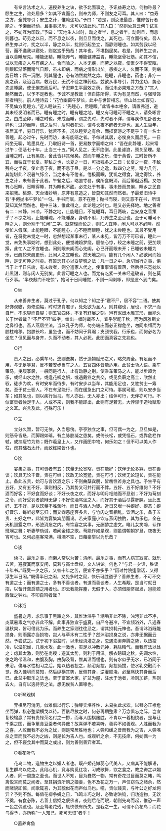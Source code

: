 <!-- { "loadSidebar": true } -->
　　有专言法术之人，遍授养生之诀，欲予北面事之。予讯益寿之功，何物称最？颐生之生，谁处居多？如其不谋而合，则奉为师，不则友之可耳。其人曰：“益寿之方，全凭导引；安生之计，惟赖坐功。”予曰：“若是，则汝法最苦，惟修苦行者能之。予懒而好动，且事事求乐，未可以语此也。”其人曰：“然则汝意云何？试言之，不妨互为印政。”予曰：“天地生人以时，动之者半，息之者半。动则旦，而息则暮也。苟劳之以日，而不息之以夜，则旦旦而伐之，其死也，可立而待矣。吾人养生亦以时，扰之以半，静之以半，扰则行起坐立，而静则睡也。如其劳我以经营，而不逸我以寝处，则岌岌乎殆哉！其年也，不堪指屈矣。若是，则养生之诀，当以善睡居先。睡能还精，睡能养气，睡能健脾益胃，睡能坚骨壮筋。如其不信，试以无疾之人与有疾之人，合而验之。人本无疾，而劳之以夜，使累夕不得安眠，则眼眶渐落而精气日颓，虽未即病，而病之情形出矣。患疾之人，久而不寐，则病势日增；偶一沉酣，则其醒也，必有油然勃然之势。是睡，非睡也，药也；非疗一疾之药，及治百病，救万民，无试不验之神药也。兹欲从事导引，并力坐功，势必先遣睡魔，使无倦态而后可。予忍弃生平最效之药，而试未必果难之方哉？”其人艴然而去，以予不足教也。予诚不足教哉！但自陈所得，实为有见而然，与强辩饰非者稍别。前人睡诗云：“花竹幽窗午梦长，此中与世暂相忘。华山处士如容见，不觅仙方觅睡方。”近人睡诀云：“先睡心，后睡眼。”此皆书本唾余，请置弗道，道其未经发明者而已。睡有睡之时，睡有睡之地，睡又有可睡可不睡之人，请条晰言之。由戌至卯，睡之时也。未戌而睡，谓之先时，先时者不详，谓与疾作思卧者无异也；过卯而睡，谓之后时，后时者犯忌，谓与长夜不醒者无异也。且人生百年，夜居其半，穷日行乐，犹苦不多，况以睡梦之有余，而损宴游之不足乎？有一名士善睡，起必过午，先时而访，未有能晤之者。予每过其居，必俟良久而后见。一日闷坐无聊，笔墨具在，乃取旧诗一首，更易数字而嘲之曰：“吾在此静睡，起来常过午；便活七十年，止当三十五。”同人见之，无不绝倒。此虽谑浪，颇关至理。是当睡之时，止有黑夜，舍此皆非其候矣。然而午睡之乐，倍于黄昏，三时皆所不宜，而独宜于长夏。非私之也，长夏之一日，可抵残冬之二日；长夏之一夜，不敌残冬之半夜，使止息于夜，而不息于昼，是以一分之逸，敌四分之劳，精力几何，其能堪此？况暑气铄金，当之未有不倦者。倦极而眠，犹饥之得食，渴之得饮，养生之计，未有善于此者。午餐之后，略逾寸晷，俟所食既消，而后徘徊近榻。又勿有心觅睡，觅睡得睡，其为睡也不甜。必先处于有事，事未皆而忽倦，睡乡之民自来招我。桃源、天台诸妙境，原非有意造之，皆莫知其然而然者。予最爱旧诗中有“手倦抛书午梦长”一句。手书而眠，意不在睡；抛书而寝，则又意不在书，所谓莫知其然而然也。睡中三昧，惟此得之。此论睡之时也。睡又必先择地。地之善者有二：曰静，曰凉。不静之地，止能睡目，不能睡耳，耳目两岐，岂安身之善策乎？不凉之地，止能睡魂，不能睡身，身魂不附，乃养生之至忌也。至于可睡可不睡之人，则分别于“忙闲”二字。就常理而论之，则忙人宜睡，闲人可以不必睡。然使忙人假寐，止能睡眼，不能睡心，心不睡而眼睡，犹之未尝睡也。其最不受用者，在将觉未觉之一时，忽然想起某事未行，某人未见，皆万万不可已者，睡此一觉，未免失事妨时，想到此处，便觉魂趋梦绕，胆怯心惊，较之未睡之前，更加烦躁，此忙人之不宜睡也。闲则眼未阖而心先阖，心已开而眼未开；已睡较未睡为乐，已醒较未醒更乐，此闲人之宜睡也。然天地之间，能有几个闲人？必欲闲而始睡，是无可睡之时矣。有暂逸其心以妥梦魂之法：凡一日之中，急切当行之事，俱当于上半日告竣，有未竣者，则分遣家人代之，使事事皆有着落，然后寻床觅枕以赴黑甜，则与闲人无别矣。此言可睡之人也。而尤有吃紧一关未经道破者，则在莫行歹事。“半夜敲门不吃惊”，始可于日间睡觉，不则一闻剥啄，即是逻ヘ到门矣。

　　○坐

　　从来善养生者，莫过于孔子。何以知之？知之于“寝不尸，居不容”二语。使其好饰观瞻，务修边幅，时时求肖君子，处处欲为圣人，则其寝也，居也，不求尸而自尸，不求容而自容；则五官四体，不复有舒展之刻。岂有泥塑木雕其形，而能久长于世者哉？“不尸不容”四字，绘出一幅时哉圣人，宜乎崇祀千秋，而为风雅斯文之鼻祖也。吾人燕居坐法，当以孔子为师，勿务端庄而必正襟危坐，勿同束缚而为胶柱难移。抱膝长吟，虽坐也，而不妨同于箕踞；支颐丧我，行乐也，而何必名为坐忘？但见面与身齐，久而不动者，其人必死。此图画真容之先兆也。

　　○行

　　贵人之出，必乘车马。逸则逸矣，然于造物赋形之义，略欠周全。有足而不用，与无足等耳，反不若安步当车之人，五官四体皆能适用。此贫士骄人语。乘车策马，曳履搴裳，一般同是行人，止有动静之别。使乘车策马之人，能以步趋为乐，或经山水之胜，或逢花柳之妍，或遇戴笠之贫交，或见负薪之高士，欣然止驭，徒步为欢，有时安车而待步，有时安步以当车，其能用足也，又胜贫士一筹矣。至于贫士骄人。不在有足能行，而在缓急出门之可恃。事属可缓，则以安步当车；如其急也，则以疾行当马。有人亦出，无人亦出；结伴可行，无伴亦可行。不似富贵者候足于人，人或不来，则我不能即出，此则有足若无，大悖谬于造物赋形之义耳。兴言及此，行殊可乐！

　　○立

　　立分久暂，暂可无依，久当思傍。亭亭独立之事，但可偶一为之，旦旦如是，则筋骨皆悬，而脚跟如砥，有血脉胶凝之患矣。或倚长松，或凭怪石，或靠危栏作轼，或扶瘦竹为筇；既作羲皇上人，又作画图中物，何乐如之！但不可以美人作柱，虑其础石太纤，而致栋梁皆仆也。

　　○饮

　　宴集之事，其可贵者有五：饮量无论宽窄，贵在能好；饮伴无论多寡，贵在善谈；饮具无论丰啬，贵在可继；饮政无论宽猛，贵在可行；饮候无论短长，贵在能止。备此五贵，始可与言饮酒之乐；不则曲蘖宾朋，皆凿性斧身之具也。予生平有五好，又有五不好，事则相反，乃其势又可并行而不悖。五好、五不好维何？不好酒而好客；不好食而好谈；不好长夜之欢，而好与明月相随而不忍别；不好为苛刻之令，而好受罚者欲辩无辞；不好使酒骂坐之人，而好其于酒后尽露肝膈。坐此五好、五不好，是以饮量不胜蕉叶，而日与酒人为徒。近日又增一种癖好、癖恶：癖好音乐，每听必至忘归；而又癖恶座客多言，与竹肉之音相乱。饮酒之乐，备于五贵、五好之中，此皆为宴集宾朋而设。若夫家庭小饮与燕闲独酌，其为乐也，全在天机逗露之中，形迹消忘之内。有饮宴之实事，无酬酢之虚文。睹儿女笑啼，认作班斓之舞；听妻孥劝诫，若闻金缕之歌。苟能作如是观，则虽谓朝朝岁旦，夜夜无宵可也。又何必座客常满，樽酒不空，日藉豪举以为乐哉？

　　○谈

　　读书，最乐之事，而懒人常以为苦；清闲，最乐之事，而有人病其寂寞。就乐去苦，避寂寞而享安闲，莫若与高士盘桓，文人讲论。何也？“与君一夕话，胜读十年书。”既受一夕之乐，又省十年之苦，便宜不亦多乎？“因过竹院逢僧话，又得浮生半日闲。”既得半日之闲，又免多时之寂，快乐可胜道乎？善养生者，不可不交有道之士；而有道之士，多有不善谈者。有道而善谈者，人生希觏，是当时就日招，以备开聋启聩之用者也。即云我能挥麈，无假于人，亦须借朋侪起发，岂能若西哉之钟ね，不叩自鸣者哉？

　　○沐浴

　　盛暑之月，求乐事于黑甜之外，其惟沐浴乎？潮垢非此不除，浊污非此不净，炎蒸暑毒之气亦非此不解。此事非独宜于盛夏，自严冬避冷，不宜频浴外，凡遇春温秋爽，皆可借此为乐。而养生之家则往往忌之，谓其损耗元神也。吾谓沐浴既能损身，则雨露亦当损物，岂人与草木有二性乎？然沐浴损身之说，亦非无据而云然。予尝试之。试于初下浴盆时，以未经浇灌之身，忽遇澎湃奔腾之势，以热投冷，以湿犯燥，几类水攻。此一激也，实足以冲散元神，耗除精气。而我有法以处之：虑其太激，则势在尚绶；避其太势，则利于用温。解衣磅礴之秋，先调水性，使之略带温和，由腹及胸，由胸及背，惟其温而缓也，则有水似乎无水，已浴同于未浴。俟与水性相习之后，始以热者投之，频浴频投，频投频搅，使水乳交融而不觉，渐入佳境而莫知，然后纵横其势，反侧其身，逆灌顺浇，必至痛快其身而后已。此盆中取乐之法也。至于富室大家，扩盆为屋，注水于池者，冷则加薪，热则去火，自有以逸待劳之法，想无俟贫人置喙也。

　　○听琴观棋

　　弈棋尽可消闲，似难借以行乐；弹琴实堪养性，未易执此求欢。以琴必正襟危坐而弹，棋必整槊横戈以待。百骸尽放之时，何必再期整肃？万念俱忘之际，岂宜复较输赢？常有贵禄荣名付之一掷，而与人围棋赌胜，不肯以一着相绕者，是与让千乘之国，而争箪食豆羹者何异哉？故喜弹不若喜听，善弈不如善观。人胜而我为之喜，人败而我不必为之忧，则是常居胜地也；人弹和缓之音而我为之吉，人弹噍杀之音而我不必为之凶，则是长为吉人也。或观听之余，不无技痒，何妨偶一为之，但不寝食其中而莫之或出，则为善则善弈者耳。

　　○看花听鸟

　　花鸟二物，造物生之以媚人者也。既产娇花嫩蕊心代美人，又病其不能解语，复生群鸟以佐之。此段心机，竟与购觅红妆，习成歌舞，饮之食之，教之诲之以媚人者，同一周旋之至也。而世人不知，目为蠢然一物，常有奇花过目而莫之睹，鸣禽悦耳而莫之闻者。至其捐资所购之姬妾，色不及花之万一，声仅窃鸟之绪余，然而睹貌即惊，闻歌辄喜，为其貌似花而声似鸟也。噫，贵似贱真，与叶公之好龙何异？予则不然。每值花柳争妍之日，飞鸣斗巧之时，必致谢洪钧，归功造物，无饮不奠，有食必陈，若善士信妪之佞佛者。夜则后花而眠，朝则先鸟而起，惟恐一声一色之偶遗也。及至莺老花残，辄怏怏有所失。是我之一生，可谓不负花鸟；而花鸟得予，亦所称“一人知己，死可无恨”者乎！

　　○蓄养禽鱼

